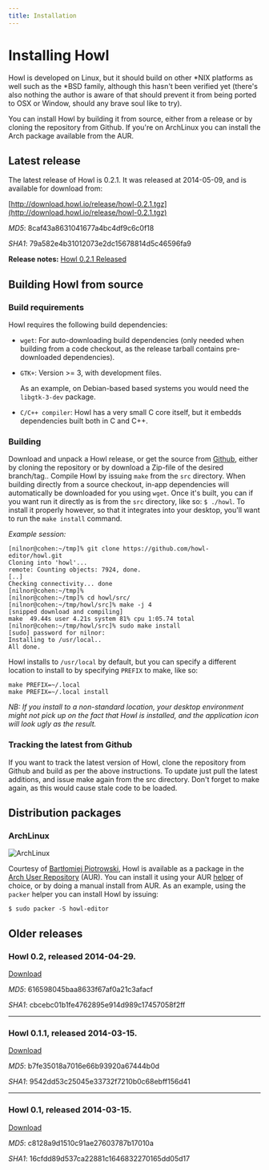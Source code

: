 ```yaml
---
title: Installation
---
```


# Installing Howl

Howl is developed on Linux, but it should build on other \*NIX platforms as well
such as the \*BSD family, although this hasn't been verified yet (there's also
nothing the author is aware of that should prevent it from being ported to OSX
or Window, should any brave soul like to try).

You can install Howl by building it from source, either from a release or by
cloning the repository from Github. If you're on ArchLinux you can install the
Arch package available from the AUR.

## Latest release

The latest release of Howl is 0.2.1. It was released at 2014-05-09, and is
available for download from:

[http://download.howl.io/release/howl-0.2.1.tgz](http://download.howl.io/release/howl-0.2.1.tgz)

_MD5_: 8caf43a8631041677a4bc4df9c6c0f18

_SHA1_: 79a582e4b31012073e2dc15678814d5c46596fa9

__Release notes:__
[Howl 0.2.1 Released](/blog/2014/05/09/howl-0-dot-2-dot-1-released.html)

## Building Howl from source

### Build requirements

Howl requires the following build dependencies:

- `wget`: For auto-downloading build dependencies (only needed when building
from a code checkout, as the release tarball contains pre-downloaded
dependencies).

- `GTK+`: Version >= 3, with development files.

  As an example, on Debian-based based systems you would need the `libgtk-3-dev` package.

- `C/C++ compiler`: Howl has a very small C core itself, but it embedds dependencies built both
  in C and C++.

### Building

Download and unpack a Howl release, or get the source from
[Github](https://github.com/howl-editor/howl), either by cloning the repository or by
download a Zip-file of the desired branch/tag.. Compile Howl by issuing `make`
from the `src` directory. When building directly from a source checkout, in-app
dependencies will automatically be downloaded for you using `wget`. Once it's
built, you can if you want run it directly as is from the `src` directory, like
so: `$ ./howl`. To install it properly however, so that it integrates into your
desktop, you'll want to run the `make install` command.

*Example session:*

```
[nilnor@cohen:~/tmp]% git clone https://github.com/howl-editor/howl.git
Cloning into 'howl'...
remote: Counting objects: 7924, done.
[..]
Checking connectivity... done
[nilnor@cohen:~/tmp]%
[nilnor@cohen:~/tmp]% cd howl/src/
[nilnor@cohen:~/tmp/howl/src]% make -j 4
[snipped download and compiling]
make  49.44s user 4.21s system 81% cpu 1:05.74 total
[nilnor@cohen:~/tmp/howl/src]% sudo make install
[sudo] password for nilnor:
Installing to /usr/local..
All done.
```

Howl installs to `/usr/local` by default, but you can specify a different location to install to
by specifying `PREFIX` to make, like so:

```shell
make PREFIX=~/.local
make PREFIX=~/.local install
```

*NB: If you install to a non-standard location, your desktop environment might
not pick up on the fact that Howl is installed, and the application icon will
look ugly as the result.*

### Tracking the latest from Github

If you want to track the latest version of Howl, clone the repository from
Github and build as per the above instructions. To update just pull the latest
additions, and issue make again from the src directory. Don't forget to make
again, as this would cause stale code to be loaded.

## Distribution packages

### ArchLinux

![ArchLinux](logos/archlinux-logo.png)

Courtesy of [Bartłomiej Piotrowski](http://bpiotrowski.pl), Howl is available as
a package in the [Arch User Repository](https://aur.archlinux.org/) (AUR). You
can install it using your AUR
[helper](https://wiki.archlinux.org/index.php/AUR_Helpers) of choice, or by
doing a manual install from AUR. As an example, using the `packer` helper you
can install Howl by issuing:

```shell
$ sudo packer -S howl-editor
```

## Older releases

### Howl 0.2, released 2014-04-29.

[Download](http://download.howl.io/release/howl-0.2.tgz)

_MD5_: 616598045baa8633f67af0a21c3afacf

_SHA1_: cbcebc01b1fe4762895e914d989c17457058f2ff

---

### Howl 0.1.1, released 2014-03-15.

[Download](http://download.howl.io/release/howl-0.1.1.tgz)

_MD5_: b7fe35018a7016e66b93920a67444b0d

_SHA1_: 9542dd53c25045e33732f7210b0c68ebff156d41

---

### Howl 0.1, released 2014-03-15.

[Download](http://download.howl.io/release/howl-0.1.tgz)

_MD5_: c8128a9d1510c91ae27603787b17010a

_SHA1_: 16cfdd89d537ca22881c1646832270165dd05d17
